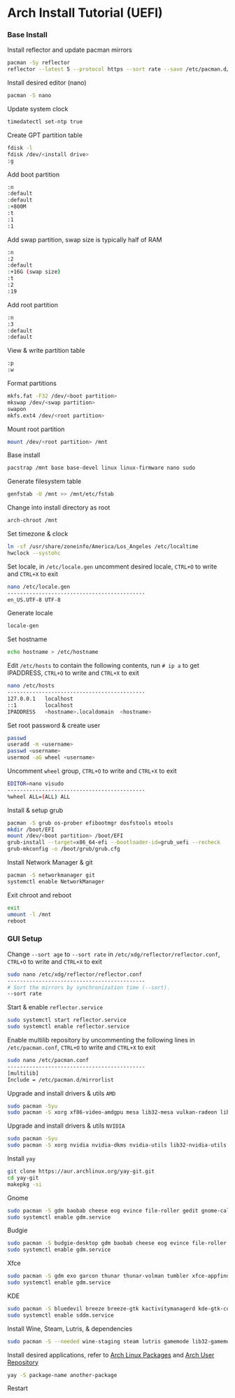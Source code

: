 # Arch Install Tutorial (UEFI)

### Base Install

Install reflector and update pacman mirrors
```bash
pacman -Sy reflector
reflector --latest 5 --protocol https --sort rate --save /etc/pacman.d/mirrorlist
```
Install desired editor (nano)
```bash
pacman -S nano
```
Update system clock
```bash
timedatectl set-ntp true
```
Create GPT partition table
```bash
fdisk -l
fdisk /dev/<install drive>
:g
```
Add boot partition
```bash
:n
:default
:default
:+800M
:t
:1
:1
```
Add swap partition, swap size is typically half of RAM
```bash
:n
:2
:default
:+16G (swap size)
:t
:2
:19
```
Add root partition
```bash
:n
:3
:default
:default
```
View & write partition table
```bash
:p
:w
```
Format partitions
```bash
mkfs.fat -F32 /dev/<boot partition>
mkswap /dev/<swap partition>
swapon
mkfs.ext4 /dev/<root partition>
```
Mount root partition
```bash
mount /dev/<root partition> /mnt
```
Base install
```bash
pacstrap /mnt base base-devel linux linux-firmware nano sudo
```
Generate filesystem table
```bash
genfstab -U /mnt >> /mnt/etc/fstab
```
Change into install directory as root
```bash
arch-chroot /mnt
```
Set timezone & clock
```bash
ln -sf /usr/share/zoneinfo/America/Los_Angeles /etc/localtime
hwclock --systohc
```
Set locale, in `/etc/locale.gen` uncomment desired locale, `CTRL+O` to write and `CTRL+X` to exit
```bash
nano /etc/locale.gen
--------------------------------------------
en_US.UTF-8 UTF-8
```
Generate locale
```bash
locale-gen
```
Set hostname
```bash
echo hostname > /etc/hostname
```
Edit `/etc/hosts` to contain the following contents, run `# ip a` to get IPADDRESS, `CTRL+O` to write and `CTRL+X` to exit
```bash
nano /etc/hosts
--------------------------------------------
127.0.0.1   localhost
::1         localhost
IPADDRESS   <hostname>.localdomain  <hostname>
```
Set root password & create user
```bash
passwd
useradd -m <username>
passwd <username>
usermod -aG wheel <username>
```
Uncomment `wheel` group, `CTRL+O` to write and `CTRL+X` to exit
```bash
EDITOR=nano visudo
--------------------------------------------
%wheel ALL=(ALL) ALL
```
Install & setup grub
```bash
pacman -S grub os-prober efibootmgr dosfstools mtools
mkdir /boot/EFI
mount /dev/<boot partition> /boot/EFI
grub-install --target=x86_64-efi --bootloader-id=grub_uefi --recheck
grub-mkconfig -o /boot/grub/grub.cfg
```
Install Network Manager & git
```bash
pacman -S networkmanager git
systemctl enable NetworkManager
```
Exit chroot and reboot
```bash
exit
umount -l /mnt
reboot
```
### GUI Setup

Change `--sort age` to `--sort rate` in `/etc/xdg/reflector/reflector.conf`, `CTRL+O` to write and `CTRL+X` to exit
```bash
sudo nano /etc/xdg/reflector/reflector.conf
--------------------------------------------
# Sort the mirrors by synchronization time (--sort).
--sort rate
```
Start & enable `reflector.service`
```bash
sudo systemctl start reflector.service
sudo systemctl enable reflector.service
```
Enable multilib repository by uncommenting the following lines in `/etc/pacman.conf`, `CTRL+O` to write and `CTRL+X` to exit
```bash
sudo nano /etc/pacman.conf
--------------------------------------------
[multilib]
Include = /etc/pacman.d/mirrorlist
```
Upgrade and install drivers & utils `AMD`
```bash
sudo pacman -Syu
sudo pacman -S xorg xf86-video-amdgpu mesa lib32-mesa vulkan-radeon lib32-vulkan-radeon vulkan-icd-loader lib32-vulkan-icd-loader
```
Upgrade and install drivers & utils `NVIDIA`
```bash
sudo pacman -Syu
sudo pacman -S xorg nvidia nvidia-dkms nvidia-utils lib32-nvidia-utils nvidia-settings vulkan-icd-loader lib32-vulkan-icd-loader
```
Install `yay`
```bash
git clone https://aur.archlinux.org/yay-git.git
cd yay-git
makepkg -si
```
Gnome
```bash
sudo pacman -S gdm baobab cheese eog evince file-roller gedit gnome-calculator gnome-calendar gnome-clocks gnome-control-center gnome-disk-utility gnome-font-viewer gnome-menus gnome-music gnome-photos gnome-remote-desktop gnome-screenshot gnome-session gnome-settings-daemon gnome-shell gnome-shell-extensions gnome-system-monitor gnome-terminal gnome-weather mutter nautilus totem xdg-user-dirs-gtk gvfs gvfs-afc gvfs-google gvfs-mtp gvfs-nfs gvfs-smb dconf-editor gnome-sound-recorder gnome-tweaks
sudo systemctl enable gdm.service
```
Budgie
```bash
sudo pacman -S budgie-desktop gdm baobab cheese eog evince file-roller gedit gnome-calculator gnome-calendar gnome-clocks gnome-control-center gnome-disk-utility gnome-font-viewer gnome-menus gnome-music gnome-photos gnome-remote-desktop gnome-screenshot gnome-session gnome-settings-daemon gnome-shell gnome-shell-extensions gnome-system-monitor gnome-terminal gnome-weather mutter nautilus totem xdg-user-dirs-gtk gvfs gvfs-afc gvfs-google gvfs-mtp gvfs-nfs gvfs-smb dconf-editor gnome-sound-recorder gnome-tweaks
sudo systemctl enable gdm.service
```
Xfce
```bash
sudo pacman -S gdm exo garcon thunar thunar-volman tumbler xfce-appfinder xfce-panel xfce-power-manager xfce-session xfce-settings xfce-terminal xfconf xfdesktop xfwm4 xfwm4-themes mousepad orage parole ristretto thunar-archive-plugin thunar-media-tags-plugin xfce4-clipman-plugin xfce4-datetime-plugin xfce4-diskperf-plugin xfce4-fsguard-plugin xfce4-mount-plugin xfce4-mpc-plugin xfce4-notes-plugin xfce4-notifyd xfce4-pulseaudio-plugin xfce4screenshooter xfce4-taskmanager xfce4-timer-plugin xfce4-wavelan-plugin xfce4-weather-plugin xfce4-whiskermenu-plugin
sudo systemctl enable gdm.service
```
KDE
```bash
sudo pacman -S bluedevil breeze breeze-gtk kactivitymanagerd kde-gtk-config kdecoration kdeplasma-addons kinfocenter kmenuedit kscreen kscreenlocker ksysguard kwin libkscreen libksysguard milou oxygen plasma-desktop plasma-nm plasma-pa plasma-thunderbolt plasma-workspace polkit-kde-agent powerdevil sddm-kcm systemsettings user-manager xdg-desktop-portal-kde ark dolphin dolphin-plugins dragon elisa filelight gwenview kalarm kamoso kate kbackup kcalc kcron kdf kfind kmix konsole korganizer krdc okular print-manager spectacle
sudo systemctl enable sddm.service
```
Install Wine, Steam, Lutris, & dependencies
```bash
sudo pacman -S --needed wine-staging steam lutris gamemode lib32-gamemode giflib lib32-giflib libpng lib32-libpng libldap lib32-libldap gnutls lib32-gnutls mpg123 lib32-mpg123 openal lib32-openal v4l-utils lib32-v4l-utils libpulse lib32-libpulse libgpg-error lib32-libgpg-error alsa-plugins lib32-alsa-plugins alsa-lib lib32-alsa-lib libjpeg-turbo lib32-libjpeg-turbo sqlite lib32-sqlite libxcomposite lib32-libxcomposite libxinerama lib32-libgcrypt libgcrypt lib32-libxinerama ncurses lib32-ncurses opencl-icd-loader lib32-opencl-icd-loader libxslt lib32-libxslt libva lib32-libva gtk3 lib32-gtk3 gst-plugins-base-libs lib32-gst-plugins-base-libs
```
Install desired applications, refer to [Arch Linux Packages](https://www.archlinux.org/packages/) and [Arch User Repository](https://aur.archlinux.org/)
```bash
yay -S package-name another-package
```
Restart
